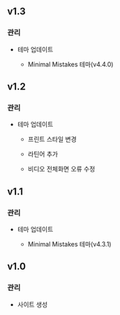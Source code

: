 ## v1.3

### 관리

* 테마 업데이트

  * Minimal Mistakes 테마(v4.4.0)


## v1.2

### 관리

* 테마 업데이트

  * 프린트 스타일 변경

  * 라틴어 추가

  * 비디오 전체화면 오류 수정


## v1.1

### 관리

* 테마 업데이트

  * Minimal Mistakes 테마(v4.3.1)


## v1.0

### 관리

* 사이트 생성
